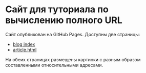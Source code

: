 # Сайт для туториала по вычислению полного URL

Сайт опубликован на GitHub Pages. Доступны две страницы:

- [blog index](https://devmanorg.github.io/gold-emerald/blog/)
- [article.html](https://devmanorg.github.io/gold-emerald/blog/article.html)

На обеих страницах размещены картинки с разным образом составленными относительными адресами.